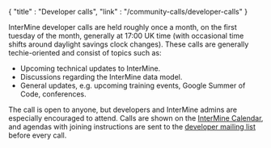 {
  "title" : "Developer calls",
  "link" : "/community-calls/developer-calls"
}

InterMine developer calls are held roughly once a month, on the first tuesday of the month, generally at 17:00 UK time (with occasional time shifts around daylight savings clock changes). These calls are generally techie-oriented and consist of topics such as:

- Upcoming technical updates to InterMine.
- Discussions regarding the InterMine data model.
- General updates, e.g. upcoming training events, Google Summer of Code, conferences.

The call is open to anyone, but developers and InterMine admins are especially encouraged to attend. Calls are shown on the [InterMine Calendar](https://intermineorg.wordpress.com/events/), and agendas with joining instructions are sent to the [developer mailing list](https://lists.intermine.org/mailman/listinfo/dev) before every call.
